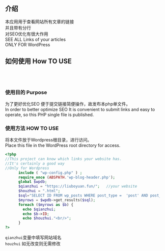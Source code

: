 ## 介绍
本应用用于查看网站所有文章的链接  
并且带有分行  
对SEO优化有很大作用  
SEE ALL Links of your articles  
ONLY FOR WordPress
## 如何使用 How TO USE
<br></br>
### 使用目的 Purpose
为了更好优化SEO
便于提交链接简便操作，故发布本php单文件。  
In order to better optimize SEO It is convenient to submit links and easy to operate, so this PHP single file is published.

### 使用方法 HOW TO USE
将本文件放于Wordpress根目录，进行访问。   
Place this file in the WordPress root directory for access.
```php
<?php
//This project can know which links your website has.
//It's certainly a good way   
//Only for Wordpress
      include ( "wp-config.php" ) ; 
      require_once (ABSPATH.'wp-blog-header.php'); 
      global $wpdb; 
      $qianzhui = "https://liuboyuan.fun/";   //your website
      $houzhui = ".html";
      $sql="SELECT ID FROM wp_posts WHERE post_type =  'post' AND post_status =  'publish' ORDER BY ID DESC "; 
      $myrows = $wpdb->get_results($sql);
      foreach ($myrows as $b) { 
		echo $qianzhui;
		echo $b->ID;
		echo $houzhui."<br/>";
      }
?>
```
`qianzhui`变量中填写网站域名  
`houzhui` 如无改变则无需修改   
